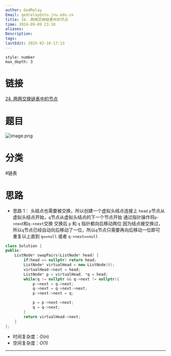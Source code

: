 ```yaml
---
author: GedRelay
Email: gedrelay@stu.jnu.edu.cn
title: 24. 两两交换链表中的节点
time: 2024-09-09 23:10
aliases: 
Description: 
tags: 
lastEdit: 2025-02-18-17:13
---
```


```toc
style: number
max_depth: 3
```

# 链接
[24. 两两交换链表中的节点](https://leetcode.cn/problems/swap-nodes-in-pairs/) 

# 题目
![image.png](https://ged-pic-bed.oss-cn-guangzhou.aliyuncs.com/img/202409092310069.png)


# 分类
#链表

# 思路
- 思路 1：
头结点也需要被交换，所以创建一个虚拟头结点连接上 `head`
`p`节点从虚拟头结点开始，`q`节点从虚拟头结点的下一个节点开始
通过指针操作将`p->nex`t和`q->next`交换
交换后 `p` 和 `q` 指针都向后移动两位
因为结点被交换过，所以`q`节点已经自动向后移动了一位，所以`q`节点只需要再向后移动一位即可
重复以上直到 `q==null` 或者 `q->next==null` 


```cpp
class Solution {
public:
    ListNode* swapPairs(ListNode* head) {
        if(head == nullptr) return head;
        ListNode* virtualHead = new ListNode(0);
        virtualHead->next = head;
        ListNode* p = virtualHead, *q = head;
        while(q != nullptr && q->next != nullptr){
            p->next = q->next;
            q->next = q->next->next;
            p->next->next = q;

            p = p->next->next;
            q = q->next;
        }
        return virtualHead->next;
    }
};
```


- 时间复杂度：${O\left( n \right)  }$ 
- 空间复杂度：${O\left( 1 \right)  }$ 


---

